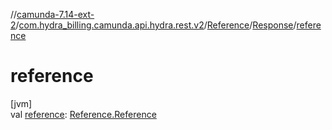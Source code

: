 //[camunda-7.14-ext-2](../../../../index.md)/[com.hydra_billing.camunda.api.hydra.rest.v2](../../index.md)/[Reference](../index.md)/[Response](index.md)/[reference](reference.md)

# reference

[jvm]\
val [reference](reference.md): [Reference.Reference](../-reference/index.md)
